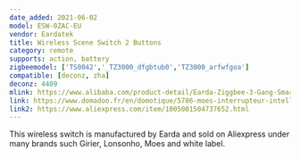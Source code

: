 ```yaml
---
date_added: 2021-06-02
model: ESW-0ZAC-EU
vendor: Eardatek
title: Wireless Scene Switch 2 Buttons
category: remote
supports: action, battery
zigbeemodel: ['TS0042','_TZ3000_dfgbtub0','TZ3000_arfwfgoa']
compatible: [deconz, zha]
deconz: 4409
mlink: https://www.alibaba.com/product-detail/Earda-Ziggbee-3-Gang-Smart-Wall_1600101179511.html
link: https://www.domadoo.fr/en/domotique/5786-moes-interrupteur-intelligent-sans-fil-zigbee-2-boutons.html
link2: https://www.aliexpress.com/item/1005001504737652.html
---
```

This wireless switch is manufactured by Earda and sold on Aliexpress under many brands such Girier, Lonsonho, Moes and white label. 
